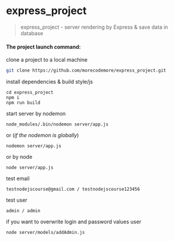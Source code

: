 # express_project
>express_project - server rendering by Express & save data in database

#### The project launch command:

clone a project to a local machine
```bash
git clone https://github.com/morecodemore/express_project.git
```

install dependencies & build style/js
   
    cd express_project
    npm i
    npm run build

start server by nodemon

    node_modules/.bin/nodemon server/app.js
    
or (*if the nodemon is globally*)

    nodemon server/app.js
    
or by node

    node server/app.js
    
test email

    testnodejscourse@gmail.com / testnodejscourse123456

test user

    admin / admin

if you want to overwrite login and password values user

    node server/models/addAdmin.js
